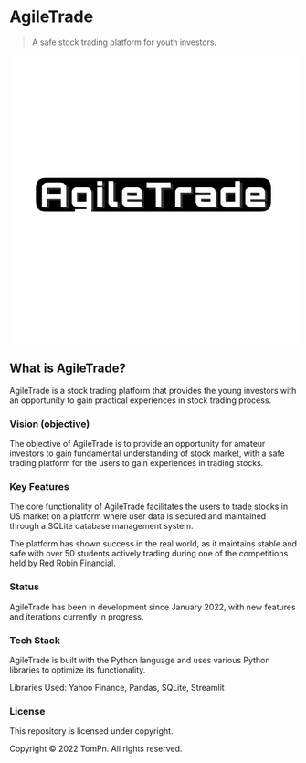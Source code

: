 # AgileTrade
> A safe stock trading platform for youth investors.

![AgileTrade Image](https://github.com/TomPn/AgileTrade/blob/master/IMG_1031.jpg?raw=true)

## What is AgileTrade?
AgileTrade is a stock trading platform that provides the young investors with an opportunity to gain practical experiences in stock trading process. 

### Vision (objective)
The objective of AgileTrade is to provide an opportunity for amateur investors to gain fundamental understanding of stock market, with a safe trading platform for the users to gain experiences in trading stocks.

### Key Features
The core functionality of AgileTrade facilitates the users to trade stocks in US market on a platform where user data is secured and maintained through a SQLite database management system.

The platform has shown success in the real world, as it maintains stable and safe with over 50 students actively trading during one of the competitions held by Red Robin Financial.

### Status
AgileTrade has been in development since January 2022, with new features and iterations currently in progress.

### Tech Stack
AgileTrade is built with the Python language and uses various Python libraries to optimize its functionality.

Libraries Used: Yahoo Finance, Pandas, SQLite, Streamlit

### License
This repository is licensed under copyright.

Copyright © 2022 TomPn. All rights reserved.
